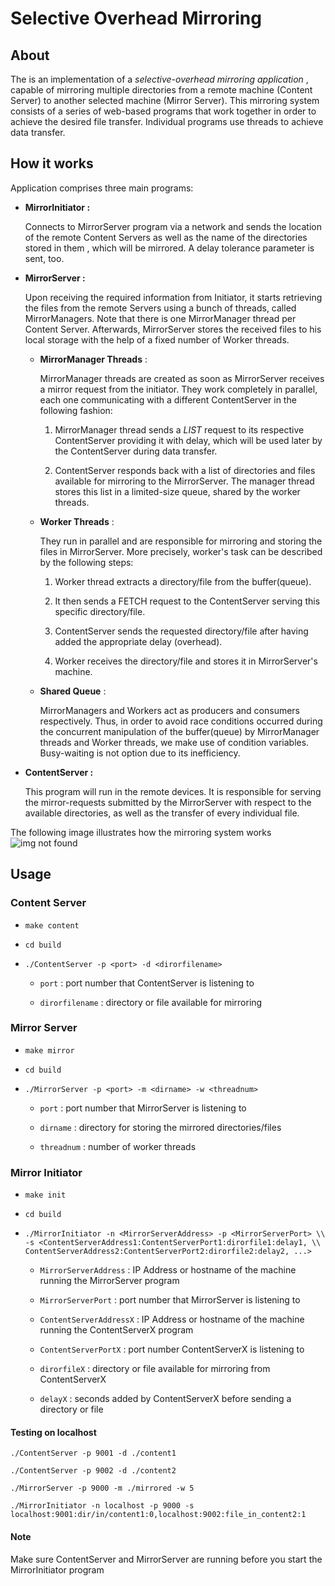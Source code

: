 # Selective Overhead Mirroring


## About

The is an implementation of a *selective-overhead mirroring application* , capable of mirroring multiple directories from a remote machine (Content Server) to another selected machine (Mirror Server). This mirroring system consists of a series of web-based programs that work together in order to achieve the desired file transfer. Individual programs use threads to achieve data transfer.

## How it works

Application comprises three main programs:

* **MirrorInitiator :**

  Connects to MirrorServer program via a network and sends the location of the remote Content Servers as well as the name of the directories stored in them , which will be mirrored. A delay tolerance parameter is sent, too.

* **MirrorServer :**

  Upon receiving the required information from Initiator, it starts retrieving the files from the remote Servers using a bunch of threads, called MirrorManagers. Note that there is one MirrorManager thread per Content Server. Afterwards, MirrorServer stores the received files to his local storage with the help of a fixed number of Worker threads.

   * **MirrorManager Threads** :

     MirrorManager threads are created as soon as MirrorServer receives a mirror request from the initiator. They work completely in parallel, each one communicating with a different ContentServer in the following fashion:

     1. MirrorManager thread sends a *LIST* request to its respective ContentServer providing it with delay, which will be used later by the ContentServer during data transfer.

     2. ContentServer responds back with a list of directories and files available for mirroring to the MirrorServer. The manager thread stores this list in a limited-size queue, shared by the worker threads.

   * **Worker Threads** :

      They run in parallel and are responsible for mirroring and storing the files in MirrorServer. More precisely, worker's task can be described by the following steps:

      1. Worker thread extracts a directory/file from the buffer(queue).

      2. It then sends a FETCH request to the ContentServer serving this specific directory/file.

      3. ContentServer sends the requested directory/file after having added the appropriate delay (overhead).

      4. Worker receives the directory/file and stores it in MirrorServer's machine.

  * **Shared Queue** :

     MirrorManagers and Workers act as producers and consumers respectively. Thus, in order to avoid race conditions occurred during the concurrent manipulation of the buffer(queue) by MirrorManager threads and Worker threads, we make use of condition variables. Busy-waiting is not option due to its inefficiency.


* **ContentServer :**

  This program will run in the remote devices. It is responsible for serving the mirror-requests submitted by the MirrorServer with respect to the available directories, as well as the transfer of every individual file.


The following image illustrates how the mirroring system works
![img not found](https://github.com/giorgospan/SelectiveOverheadMirroring/blob/master/figure.png "Figure")


## Usage

### Content Server

* `make content`

* `cd build`

* `./ContentServer -p <port> -d <dirorfilename>`

  * `port` : port number that ContentServer is listening to

  * `dirorfilename` : directory or file available for mirroring

### Mirror Server

* `make mirror`

* `cd build`

* `./MirrorServer -p <port> -m <dirname> -w <threadnum>`

  * `port` : port number that MirrorServer is listening to

  * `dirname` : directory for storing the mirrored directories/files

  * `threadnum` : number of worker threads

### Mirror Initiator

* `make init`

* `cd build`

* `./MirrorInitiator -n <MirrorServerAddress> -p <MirrorServerPort> \\
-s <ContentServerAddress1:ContentServerPort1:dirorfile1:delay1, \\
ContentServerAddress2:ContentServerPort2:dirorfile2:delay2, ...>`

  * `MirrorServerAddress` : IP Address or hostname of the machine running the MirrorServer program

  * `MirrorServerPort` : port number that MirrorServer is listening to

  * `ContentServerAddressX` : IP Address or hostname of the machine running the ContentServerX program

  * `ContentServerPortX` : port number ContentServerX is listening to

  * `dirorfileX` : directory or file available for mirroring from ContentServerX

  * `delayX` : seconds added by ContentServerX before sending a directory or file


#### Testing on localhost

`./ContentServer -p 9001 -d ./content1`

`./ContentServer -p 9002 -d ./content2`

`./MirrorServer -p 9000 -m ./mirrored -w 5`

`./MirrorInitiator -n localhost -p 9000 -s localhost:9001:dir/in/content1:0,localhost:9002:file_in_content2:1`

#### Note

Make sure ContentServer and MirrorServer are running before you start the MirrorInitiator program




